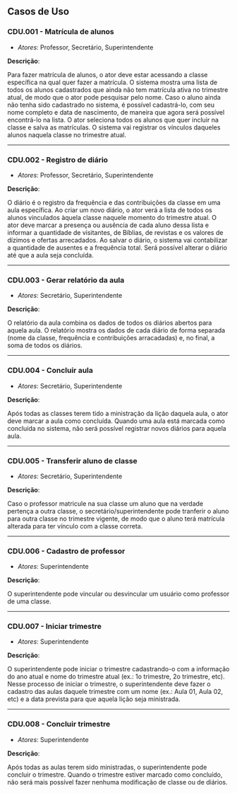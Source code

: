 ## Casos de Uso

### CDU.001 - Matrícula de alunos

- _Atores_: Professor, Secretário, Superintendente

**Descrição**:

Para fazer matrícula de alunos, o ator deve estar acessando a classe específica na qual quer fazer a matrícula. O sistema mostra uma lista de todos os alunos cadastrados que ainda não tem matrícula ativa no trimestre atual, de modo que o ator pode pesquisar pelo nome. Caso o aluno ainda não tenha sido cadastrado no sistema, é possível cadastrá-lo, com seu nome completo e data de nascimento, de maneira que agora será possível encontrá-lo na lista. O ator seleciona todos os alunos que quer incluir na classe e salva as matrículas. O sistema vai registrar os vínculos daqueles alunos naquela classe no trimestre atual.

---

### CDU.002 - Registro de diário

- _Atores_: Professor, Secretário, Superintendente

**Descrição**:

O diário é o registro da frequência e das contribuições da classe em uma aula específica. Ao criar um novo diário, o ator verá a lista de todos os alunos vinculados àquela classe naquele momento do trimestre atual. O ator deve marcar a presença ou ausência de cada aluno dessa lista e informar a quantidade de visitantes, de Bíblias, de revistas e os valores de dízimos e ofertas arrecadados. Ao salvar o diário, o sistema vai contabilizar a quantidade de ausentes e a frequência total. Será possível alterar o diário até que a aula seja concluída.

---

### CDU.003 - Gerar relatório da aula

- _Atores_: Secretário, Superintendente

**Descrição**:

O relatório da aula combina os dados de todos os diários abertos para aquela aula. O relatório mostra os dados de cada diário de forma separada (nome da classe, frequência e contribuições arracadadas) e, no final, a soma de todos os diários.

---

### CDU.004 - Concluir aula

- _Atores_: Secretário, Superintendente

**Descrição**:

Após todas as classes terem tido a ministração da lição daquela aula, o ator deve marcar a aula como concluída. Quando uma aula está marcada como concluída no sistema, não será possível registrar novos diários para aquela aula.

---

### CDU.005 - Transferir aluno de classe

- _Atores_: Secretário, Superintendente

**Descrição**:

Caso o professor matricule na sua classe um aluno que na verdade pertença a outra classe, o secretário/superintendente pode tranferir o aluno para outra classe no trimestre vigente, de modo que o aluno terá matrícula alterada para ter vínculo com a classe correta.

---

### CDU.006 - Cadastro de professor

- _Atores_: Superintendente

**Descrição**:

O superintendente pode vincular ou desvincular um usuário como professor de uma classe.

---

### CDU.007 - Iniciar trimestre

- _Atores_: Superintendente

**Descrição**:

O superintendente pode iniciar o trimestre cadastrando-o com a informação do ano atual e nome do trimestre atual (ex.: 1o trimestre, 2o trimestre, etc). Nesse processo de iniciar o trimestre, o superintendente deve fazer o cadastro das aulas daquele trimestre com um nome (ex.: Aula 01, Aula 02, etc) e a data prevista para que aquela lição seja ministrada.

---

### CDU.008 - Concluir trimestre

- _Atores_: Superintendente

**Descrição**:

Após todas as aulas terem sido ministradas, o superintendente pode concluir o trimestre. Quando o trimestre estiver marcado como concluído, não será mais possível fazer nenhuma modificação de classe ou de diários.
